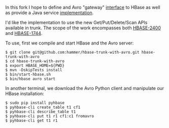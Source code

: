 In this fork I hope to define and Avro "gateway" [interface](http://github.com/hammer/hbase-trunk-with-avro/blob/trunk/src/main/java/org/apache/hadoop/hbase/avro/hbase.genavro) to HBase as well as provide a Java service [implementation](http://github.com/hammer/hbase-trunk-with-avro/blob/trunk/src/main/java/org/apache/hadoop/hbase/avro/AvroServer.java).

I'd like the implementation to use the new Get/Put/Delete/Scan APIs available in trunk. The scope of the work encompasses both [HBASE-2400](https://issues.apache.org/jira/browse/HBASE-2400) and [HBASE-1744](https://issues.apache.org/jira/browse/HBASE-1744).

To use, first we compile and start HBase and the Avro server:

    $ git clone git@github.com:hammer/hbase-trunk-with-avro.git hbase-trunk-with-avro
    $ cd hbase-trunk-with-avro
    $ export HBASE_HOME=${PWD}
    $ mvn -DskipTests install
    $ bin/start-hbase.sh
    $ bin/hbase avro start

In another terminal, we download the Avro Python client and manipulate our HBase installation:

    $ sudo pip install pyhbase
    $ pyhbase-cli create_table t1 cf1
    $ pyhbase-cli describe_table t1
    $ pyhbase-cli put t1 r1 cf1:c1 fromavro
    $ pyhbase-cli get t1 r1
